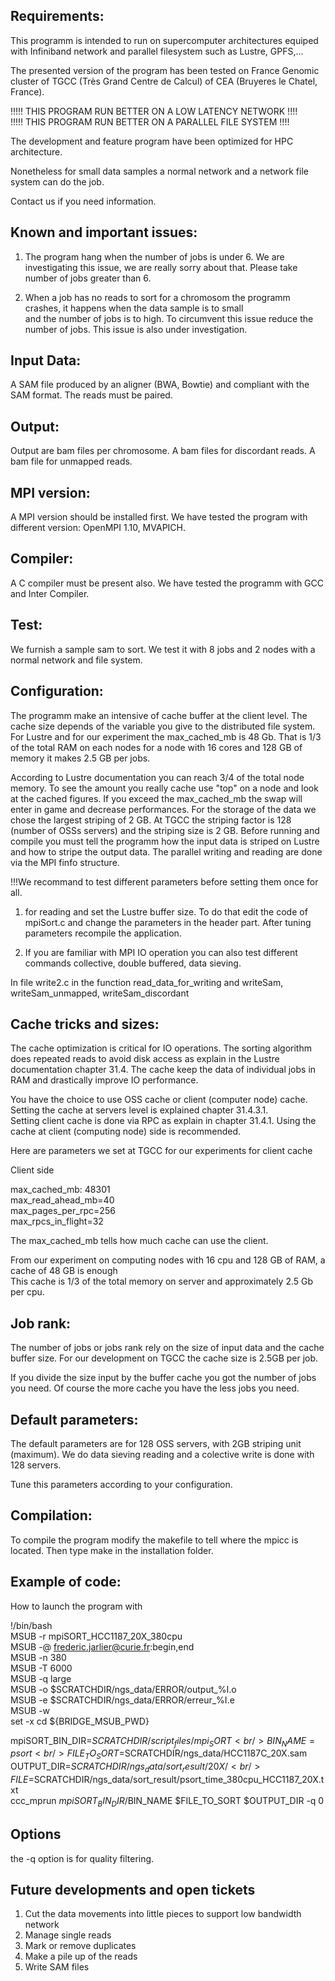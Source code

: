 Requirements:
-------------

This programm is intended to run on supercomputer architectures equiped with Infiniband network and parallel 
filesystem such as Lustre, GPFS,...

The presented version of the program has been tested on France Genomic cluster of TGCC (Très Grand Centre de Calcul) of CEA (Bruyeres le Chatel, France). 

!!!!! THIS PROGRAM RUN BETTER ON A LOW LATENCY NETWORK !!!! <br />
!!!!! THIS PROGRAM RUN BETTER ON A PARALLEL FILE SYSTEM !!!!

The development and feature program have been optimized for HPC architecture.

Nonetheless for small data samples a normal network and a network file system can do the job.

Contact us if you need information.

Known and important issues:
--------------------------

1) The program hang when the number of jobs is under 6. 
We are investigating this issue, we are really sorry about that.
Please take number of jobs greater than 6.   

2) When a job has no reads to sort for a chromosom the programm crashes, it happens when the data sample is to small <br />
and the number of jobs is to high. To circumvent this issue reduce the number of jobs.
This issue is also under investigation.

Input Data:
----------

A SAM file produced by an aligner (BWA, Bowtie) and compliant with the SAM format. The reads must be paired.

Output:  
-------

Output are bam files per chromosome.
A bam files for discordant reads.
A bam file for unmapped reads.

MPI version:
------------

A MPI version should be installed first. We have tested the program with different version: OpenMPI 1.10, MVAPICH.

Compiler: 
---------

A C compiler must be present also. We have tested the programm with GCC and Inter Compiler. 

Test:
-----

We furnish a sample sam to sort. We test it with 8 jobs and 2 nodes with a normal network and file system. 


Configuration:
--------------

The programm make an intensive of cache buffer at the client level. The cache size depends of the variable you give to the distributed file system.
For Lustre and for our experiment the max_cached_mb is 48 Gb. That is 1/3 of the total RAM on each nodes for a node with 16 cores and 128 GB of memory
it makes 2.5 GB per jobs. 

According to Lustre documentation you can reach 3/4 of the total node memory. 
To see the amount you really cache use "top" on a node and look at the cached figures.
If you exceed the max_cached_mb the swap will enter in game and decrease performances. 
For the storage of the data we chose the largest striping of 2 GB.
At TGCC the striping factor is 128 (number of OSSs servers) and the striping size is 2 GB. 
Before running and compile you must tell the programm how the input data is striped on Lustre and how to stripe the output data.
The parallel writing and reading are done via the MPI finfo structure. 

!!!We recommand to test different parameters before setting them once for all.    

1) for reading and set the Lustre buffer size.
To do that edit the code of mpiSort.c and change the parameters in the header part. 
After tuning parameters recompile the application.

3) If you are familiar with MPI IO operation you can also test different commands collective, double buffered, data sieving.

In file write2.c in the function read_data_for_writing and writeSam, writeSam_unmapped, writeSam_discordant

Cache tricks and sizes:
----------------------

The cache optimization is critical for IO operations. 
The sorting algorithm does repeated reads to avoid disk access as explain in the Lustre documentation chapter 31.4. 
The cache keep the data of individual jobs in RAM and drastically improve IO performance.

You have the choice to use OSS cache or client (computer node) cache. Setting the cache at servers level is explained chapter 31.4.3.1.   
Setting client cache is done via RPC as explain in chapter 31.4.1. Using the cache at client (computing node) side is recommended.

Here are parameters we set at TGCC for our experiments for client cache

Client side
 
max_cached_mb: 48301 <br />
max_read_ahead_mb=40 <br />
max_pages_per_rpc=256 <br />
max_rpcs_in_flight=32 <br />

The max_cached_mb tells how much cache can use the client. 

From our experiment on computing nodes with 16 cpu and 128 GB of RAM, a cache of 48 GB is enough <br />
This cache is 1/3 of the total memory on server and approximately 2.5 Gb per cpu. <br />
 

Job rank:
---------

The number of jobs or jobs rank rely on the size of input data and the cache buffer size.
For our development on TGCC the cache size is 2.5GB per job.
 
If you divide the size input by the buffer cache you got the number of jobs you need. 
Of course the more cache you have the less jobs you need.

Default parameters:
-------------------

The default parameters are for 128 OSS servers, with 2GB striping unit (maximum).
We do data sieving reading and a colective write is done with 128 servers.

Tune this parameters according to your configuration.


Compilation:
------------

To compile the program modify the makefile to tell where the mpicc is located. Then type make in the installation folder.


Example of code:
-----------------
How to launch the program with 


!/bin/bash                                                                                                                                                                     
MSUB -r mpiSORT_HCC1187_20X_380cpu                                                                                                                                      
MSUB -@ frederic.jarlier@curie.fr:begin,end                                                                                                                                    
MSUB -n 380                                                                                                                                                                    
MSUB -T 6000                                                                                                                                                                   
MSUB -q large                                                                                                                                                                  
MSUB -o $SCRATCHDIR/ngs_data/ERROR/output_%I.o                                                                                                        
MSUB -e $SCRATCHDIR/ngs_data/ERROR/erreur_%I.e                                                                                                        
MSUB -w                                                                                                                                                                        
set -x
cd ${BRIDGE_MSUB_PWD}

mpiSORT_BIN_DIR=$SCRATCHDIR/script_files/mpi_SORT <br />
BIN_NAME=psort <br />
FILE_TO_SORT=$SCRATCHDIR/ngs_data/HCC1187C_20X.sam <br />
OUTPUT_DIR=$SCRATCHDIR/ngs_data/sort_result/20X/ <br />
FILE=$SCRATCHDIR/ngs_data/sort_result/psort_time_380cpu_HCC1187_20X.txt <br />
ccc_mprun $mpiSORT_BIN_DIR/$BIN_NAME $FILE_TO_SORT $OUTPUT_DIR -q 0 <br />

Options 
-------

the -q option is for quality filtering.


Future developments and open tickets
------------------------------------

1) Cut the data movements into little pieces to support low bandwidth network <br />
2) Manage single reads <br />
3) Mark or remove duplicates <br />
4) Make a pile up of the reads <br /> 
5) Write SAM files


